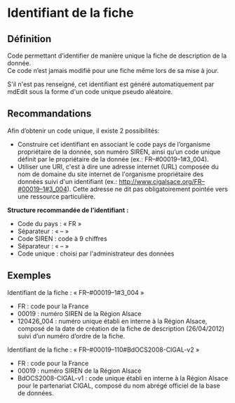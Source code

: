 
<!-- Begin @md_fileidentifier.md -->

# Identifiant de la fiche

## Définition

Code permettant d’identifier de manière unique la fiche de description de la donnée.  
Ce code n’est jamais modifié pour une fiche même lors de sa mise à jour.

S'il n'est pas renseigné, cet identifiant est généré automatiquement par mdEdit sous la forme d'un code unique pseudo aléatoire. 
## Recommandations

Afin d’obtenir un code unique, il existe 2 possibilités:
  - Construire cet identifiant en associant le code pays de l’organisme propriétaire de la donnée, son numéro SIREN, ainsi qu’un code unique définit par le propriétaire de la donnée (ex.: FR–#00019–1#3_004).
  - Utiliser une URI, c'est à dire une adresse internet (URL) composée du nom de domaine du site internet de l'organisme propriétaire des données suivi d'un identifiant (ex.: http://www.cigalsace.org/FR–#00019–1#3_004). Cette adresse ne dit pas obligatoirement pointée vers une ressource particulière. 

**Structure recommandée de l’identifiant :**

- Code du pays : « FR »
- Séparateur   : « – »
- Code SIREN   : code à 9 chiffres
- Séparateur   : « – »
- Code unique  : choisi par l'administrateur des données

## Exemples

Identifiant de la fiche : « FR–#00019–1#3_004 »

- FR : code pour la France
- 00019 : numéro SIREN de la Région Alsace
- 120426_004 : numéro unique établi en interne à la Région Alsace, composé de la date de création de la fiche de description (26/04/2012) suivi d’un numéro d’ordre de la fiche.

Identifiant de la fiche : « FR–#00019–110#BdOCS2008-CIGAL-v2 »

- FR : code pour la France
- 00019 : numéro SIREN de la Région Alsace
- BdOCS2008-CIGAL-v1 : code unique établi en interne à la Région Alsace pour le partenariat CIGAL, composé du nom abrégé officiel de la base de données.

<!-- End @md_fileidentifier.md -->

